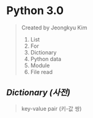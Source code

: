 Python 3.0
=============
> Created by Jeongkyu Kim  
> 01. List
> 02. For 
> 03. Dictionary 
> 04. Python data 
> 05. Module 
> 06. File read  

  
*Dictionary (사전)*
-------------
> key-value pair (키-값 쌍)   
